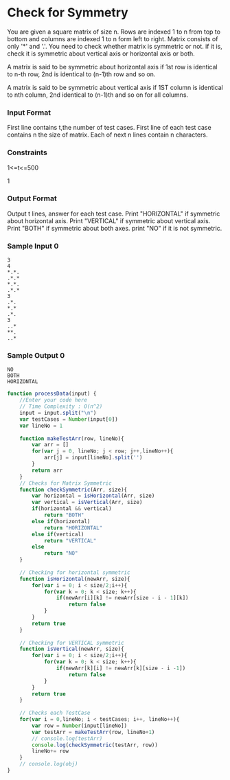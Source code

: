 # Check for Symmetry

You are given a square matrix of size n. Rows are indexed 1 to n from top to bottom and columns are indexed 1 to n form left to right. Matrix consists of only '*' and '.'. You need to check whether matrix is symmetric or not. if it is, check it is symmetric about vertical axis or horizontal axis or both.

A matrix is said to be symmetric about horizontal axis if 1st row is identical to n-th row, 2nd is identical to (n-1)th row and so on.

A matrix is said to be symmetric about vertical axis if 1ST column is identical to nth column, 2nd identical to (n-1)th and so on for all columns.

### Input Format

First line contains t,the number of test cases. First line of each test case contains n the size of matrix. Each of next n lines contain n characters.

### Constraints

1<=t<=500

1

### Output Format

Output t lines, answer for each test case. Print "HORIZONTAL" if symmetric about horizontal axis. Print "VERTICAL" if symmetric about vertical axis. Print "BOTH" if symmetric about both axes. print "NO" if it is not symmetric.

### Sample Input 0

```
3
4
*.*.
.*.*
*.*.
.*.*
3
.*.
*.*
.*.
3
..*
**.
..*
```

### Sample Output 0
```
NO
BOTH
HORIZONTAL
```

```javascript
function processData(input) {
    //Enter your code here
    // Time Complexity : O(n^2)
    input = input.split("\n")
    var testCases = Number(input[0])
    var lineNo = 1
    
    function makeTestArr(row, lineNo){
        var arr = []
        for(var j = 0, lineNo; j < row; j++,lineNo++){
            arr[j] = input[lineNo].split('')
        }
        return arr
    }
    // Checks for Matrix Symmetric
    function checkSymmetric(Arr, size){
        var horizontal = isHorizontal(Arr, size)
        var vertical = isVertical(Arr, size)
        if(horizontal && vertical)
            return "BOTH"
        else if(horizontal)
            return "HORIZONTAL"
        else if(vertical)
            return "VERTICAL"
        else
            return "NO"
    }
    
    // Checking for horizontal symmetric
    function isHorizontal(newArr, size){
        for(var i = 0; i < size/2;i++){
            for(var k = 0; k < size; k++){
                if(newArr[i][k] != newArr[size - i - 1][k])
                    return false
            }
        }
        return true   
    }
    
    // Checking for VERTICAL symmetric
    function isVertical(newArr, size){
        for(var i = 0; i < size/2;i++){
            for(var k = 0; k < size; k++){
                if(newArr[k][i] != newArr[k][size - i -1])
                    return false
            }
        }
        return true   
    }
    
    // Checks each TestCase
    for(var i = 0,lineNo; i < testCases; i++, lineNo++){
        var row = Number(input[lineNo])
        var testArr = makeTestArr(row, lineNo+1)
        // console.log(testArr)
        console.log(checkSymmetric(testArr, row))
        lineNo+= row
    }
    // console.log(obj)  
}   
```



